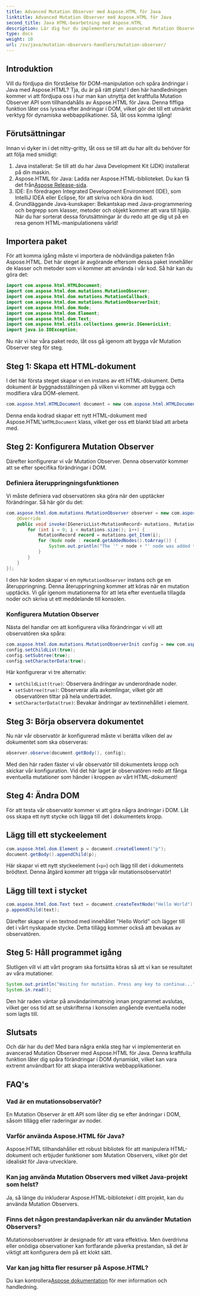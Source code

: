 ```yaml
---
title: Advanced Mutation Observer med Aspose.HTML för Java
linktitle: Advanced Mutation Observer med Aspose.HTML för Java
second_title: Java HTML-bearbetning med Aspose.HTML
description: Lär dig hur du implementerar en avancerad Mutation Observer med Aspose.HTML för Java, och spårar DOM-ändringar sömlöst. Dyk in i vår steg-för-steg-guide.
type: docs
weight: 10
url: /sv/java/mutation-observers-handlers/mutation-observer/
---
```

## Introduktion
Vill du fördjupa din förståelse för DOM-manipulation och spåra ändringar i Java med Aspose.HTML? Tja, du är på rätt plats! I den här handledningen kommer vi att fördjupa oss i hur man kan utnyttja det kraftfulla Mutation Observer API som tillhandahålls av Aspose.HTML för Java. Denna fiffiga funktion låter oss lyssna efter ändringar i DOM, vilket gör det till ett utmärkt verktyg för dynamiska webbapplikationer. Så, låt oss komma igång!
## Förutsättningar
Innan vi dyker in i det nitty-gritty, låt oss se till att du har allt du behöver för att följa med smidigt:
1. Java installerat: Se till att du har Java Development Kit (JDK) installerat på din maskin.
2.  Aspose.HTML för Java: Ladda ner Aspose.HTML-biblioteket. Du kan få det från[Aspose Release-sida](https://releases.aspose.com/html/java/).
3. IDE: En föredragen Integrated Development Environment (IDE), som IntelliJ IDEA eller Eclipse, för att skriva och köra din kod.
4. Grundläggande Java-kunskaper: Bekantskap med Java-programmering och begrepp som klasser, metoder och objekt kommer att vara till hjälp.
När du har sorterat dessa förutsättningar är du redo att ge dig ut på en resa genom HTML-manipulationens värld!
## Importera paket
För att komma igång måste vi importera de nödvändiga paketen från Aspose.HTML. Det här steget är avgörande eftersom dessa paket innehåller de klasser och metoder som vi kommer att använda i vår kod. 
Så här kan du göra det:
```java
import com.aspose.html.HTMLDocument;
import com.aspose.html.dom.mutations.MutationObserver;
import com.aspose.html.dom.mutations.MutationCallback;
import com.aspose.html.dom.mutations.MutationObserverInit;
import com.aspose.html.dom.Node;
import com.aspose.html.dom.Element;
import com.aspose.html.dom.Text;
import com.aspose.html.utils.collections.generic.IGenericList;
import java.io.IOException;
```
Nu när vi har våra paket redo, låt oss gå igenom att bygga vår Mutation Observer steg för steg.
## Steg 1: Skapa ett HTML-dokument
I det här första steget skapar vi en instans av ett HTML-dokument. Detta dokument är byggnadsställningen på vilken vi kommer att bygga och modifiera våra DOM-element.
```java
com.aspose.html.HTMLDocument document = new com.aspose.html.HTMLDocument();
```
 Denna enda kodrad skapar ett nytt HTML-dokument med Aspose.HTML's`HTMLDocument` klass, vilket ger oss ett blankt blad att arbeta med.
## Steg 2: Konfigurera Mutation Observer
Därefter konfigurerar vi vår Mutation Observer. Denna observatör kommer att se efter specifika förändringar i DOM.
### Definiera återuppringningsfunktionen
Vi måste definiera vad observatören ska göra när den upptäcker förändringar. Så här gör du det:
```java
com.aspose.html.dom.mutations.MutationObserver observer = new com.aspose.html.dom.mutations.MutationObserver(new com.aspose.html.dom.mutations.MutationCallback() {
    @Override
    public void invoke(IGenericList<MutationRecord> mutations, MutationObserver mutationObserver) {
        for (int i = 0; i < mutations.size(); i++) {
            MutationRecord record = mutations.get_Item(i);
            for (Node node : record.getAddedNodes().toArray()) {
                System.out.println("The '" + node + "' node was added to the document.");
            }
        }
    }
});
```
 I den här koden skapar vi en ny`MutationObserver` instans och ge en återuppringning. Denna återuppringning kommer att köras när en mutation upptäcks. Vi går igenom mutationerna för att leta efter eventuella tillagda noder och skriva ut ett meddelande till konsolen.
### Konfigurera Mutation Observer
Nästa del handlar om att konfigurera vilka förändringar vi vill att observatören ska spåra:
```java
com.aspose.html.dom.mutations.MutationObserverInit config = new com.aspose.html.dom.mutations.MutationObserverInit();
config.setChildList(true);
config.setSubtree(true);
config.setCharacterData(true);
```
Här konfigurerar vi tre alternativ:
- `setChildList(true)`: Observera ändringar av underordnade noder.
- `setSubtree(true)`: Observerar alla avkomlingar, vilket gör att observatören tittar på hela underträdet.
- `setCharacterData(true)`: Bevakar ändringar av textinnehållet i element.
## Steg 3: Börja observera dokumentet
Nu när vår observatör är konfigurerad måste vi berätta vilken del av dokumentet som ska observeras:
```java
observer.observe(document.getBody(), config);
```
Med den här raden fäster vi vår observatör till dokumentets kropp och skickar vår konfiguration. Vid det här laget är observatören redo att fånga eventuella mutationer som händer i kroppen av vårt HTML-dokument!
## Steg 4: Ändra DOM
För att testa vår observatör kommer vi att göra några ändringar i DOM. Låt oss skapa ett nytt stycke och lägga till det i dokumentets kropp.
## Lägg till ett styckeelement
```java
com.aspose.html.dom.Element p = document.createElement("p");
document.getBody().appendChild(p);
```
Här skapar vi ett nytt styckeelement (`<p>`) och lägg till det i dokumentets brödtext. Denna åtgärd kommer att trigga vår mutationsobservatör!
## Lägg till text i stycket
```java
com.aspose.html.dom.Text text = document.createTextNode("Hello World");
p.appendChild(text);
```
Därefter skapar vi en textnod med innehållet "Hello World" och lägger till det i vårt nyskapade stycke. Detta tillägg kommer också att bevakas av observatören.
## Steg 5: Håll programmet igång
Slutligen vill vi att vårt program ska fortsätta köras så att vi kan se resultatet av våra mutationer. 
```java
System.out.println("Waiting for mutation. Press any key to continue...");
System.in.read();
```
Den här raden väntar på användarinmatning innan programmet avslutas, vilket ger oss tid att se utskrifterna i konsolen angående eventuella noder som lagts till.
## Slutsats
Och där har du det! Med bara några enkla steg har vi implementerat en avancerad Mutation Observer med Aspose.HTML för Java. Denna kraftfulla funktion låter dig spåra förändringar i DOM dynamiskt, vilket kan vara extremt användbart för att skapa interaktiva webbapplikationer.

## FAQ's
### Vad är en mutationsobservatör?
En Mutation Observer är ett API som låter dig se efter ändringar i DOM, såsom tillägg eller raderingar av noder.
### Varför använda Aspose.HTML för Java?
Aspose.HTML tillhandahåller ett robust bibliotek för att manipulera HTML-dokument och erbjuder funktioner som Mutation Observers, vilket gör det idealiskt för Java-utvecklare.
### Kan jag använda Mutation Observers med vilket Java-projekt som helst?
Ja, så länge du inkluderar Aspose.HTML-biblioteket i ditt projekt, kan du använda Mutation Observers.
### Finns det någon prestandapåverkan när du använder Mutation Observers?
Mutationsobservatörer är designade för att vara effektiva. Men överdrivna eller onödiga observationer kan fortfarande påverka prestandan, så det är viktigt att konfigurera dem på ett klokt sätt.
### Var kan jag hitta fler resurser på Aspose.HTML?
 Du kan kontrollera[Aspose dokumentation](https://reference.aspose.com/html/java/) för mer information och handledning.